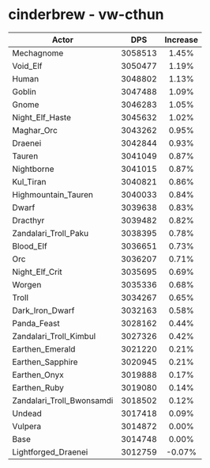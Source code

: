 # cinderbrew - vw-cthun
| Actor | DPS | Increase |
|---|:---:|:---:|
|Mechagnome|3058513|1.45%|
|Void_Elf|3050477|1.19%|
|Human|3048802|1.13%|
|Goblin|3047488|1.09%|
|Gnome|3046283|1.05%|
|Night_Elf_Haste|3045632|1.02%|
|Maghar_Orc|3043262|0.95%|
|Draenei|3042844|0.93%|
|Tauren|3041049|0.87%|
|Nightborne|3041015|0.87%|
|Kul_Tiran|3040821|0.86%|
|Highmountain_Tauren|3040033|0.84%|
|Dwarf|3039638|0.83%|
|Dracthyr|3039482|0.82%|
|Zandalari_Troll_Paku|3038395|0.78%|
|Blood_Elf|3036651|0.73%|
|Orc|3036207|0.71%|
|Night_Elf_Crit|3035695|0.69%|
|Worgen|3035336|0.68%|
|Troll|3034267|0.65%|
|Dark_Iron_Dwarf|3032163|0.58%|
|Panda_Feast|3028162|0.44%|
|Zandalari_Troll_Kimbul|3027326|0.42%|
|Earthen_Emerald|3021220|0.21%|
|Earthen_Sapphire|3020945|0.21%|
|Earthen_Onyx|3019888|0.17%|
|Earthen_Ruby|3019080|0.14%|
|Zandalari_Troll_Bwonsamdi|3018502|0.12%|
|Undead|3017418|0.09%|
|Vulpera|3014872|0.00%|
|Base|3014748|0.00%|
|Lightforged_Draenei|3012759|-0.07%|
